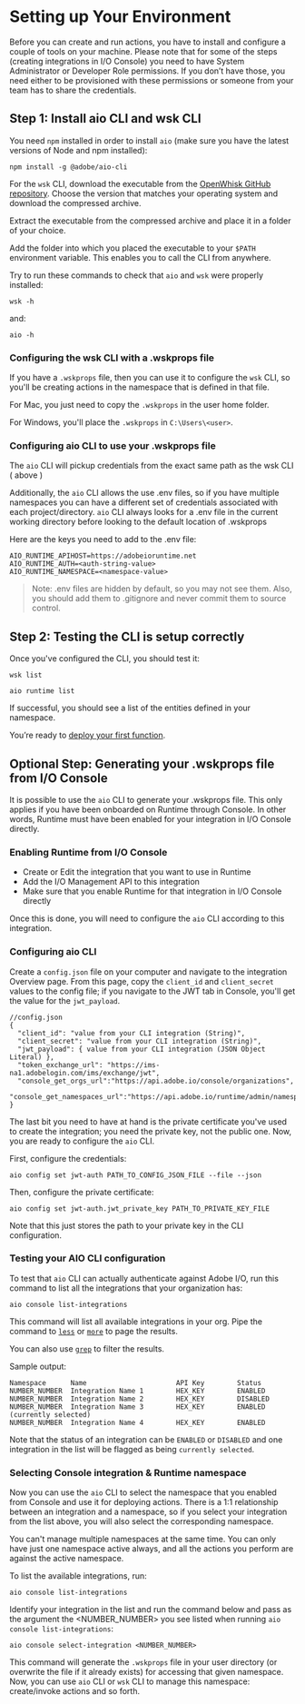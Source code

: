 # Setting up Your Environment

Before you can create and run actions, you have to install and configure a couple of tools on your machine. Please note that for some of the steps (creating integrations in I/O Console) you need to have System Administrator or Developer Role permissions. If you don&rsquo;t have those, you need either to be provisioned with these permissions or someone from your team has to share the credentials.

## Step 1: Install aio CLI and wsk CLI

You need `npm` installed in order to install `aio` (make sure you have the latest versions of Node and npm installed):

`npm install -g @adobe/aio-cli`

For the `wsk` CLI, download the executable from the [OpenWhisk GitHub repository](https://github.com/apache/incubator-openwhisk-cli/releases). Choose the version that matches your operating system and download the compressed archive.

Extract the executable from the compressed archive and place it in a folder of your choice.

Add the folder into which you placed the executable to your `$PATH` environment variable. This enables you to call the CLI from anywhere.

Try to run these commands to check that `aio` and `wsk` were properly installed:

`wsk -h`

and:

`aio -h`

### Configuring the wsk CLI with a .wskprops file

If you have a `.wskprops` file, then you can use it to configure the `wsk` CLI, so you'll be creating actions in the namespace that is defined in that file.

For Mac, you just need to copy the `.wskprops` in the user home folder.

For Windows, you'll place the `.wskprops` in `C:\Users\<user>`.

### Configuring aio CLI to use your .wskprops file

The `aio` CLI will pickup credentials from the exact same path as the wsk CLI ( above )

Additionally, the `aio` CLI allows the use .env files, so if you have multiple namespaces you can have a different set of credentials associated with each project/directory.  `aio` CLI always looks for a .env file in the current working directory before looking to the default location of .wskprops

Here are the keys you need to add to the .env file:
```
AIO_RUNTIME_APIHOST=https://adobeioruntime.net
AIO_RUNTIME_AUTH=<auth-string-value>
AIO_RUNTIME_NAMESPACE=<namespace-value>
```

> Note: .env files are hidden by default, so you may not see them. Also, you should add them to .gitignore and never commit them to source control.

## Step 2: Testing the CLI is setup correctly

Once you've configured the CLI, you should test it:

`wsk list`

`aio runtime list`

If successful, you should see a list of the entities defined in your namespace.

You&rsquo;re ready to [deploy your first function](deploy.md).

## Optional Step: Generating your .wskprops file from I/O Console

It is possible to use the `aio` CLI to generate your .wskprops file. This only applies if you have been onboarded on Runtime through Console. In other words, Runtime must have been enabled for your integration in I/O Console directly.

### Enabling Runtime from I/O Console

- Create or Edit the integration that you want to use in Runtime
- Add the I/O Management API to this integration
- Make sure that you enable Runtime for that integration in I/O Console directly

Once this is done, you will need to configure the `aio` CLI according to this integration.

### Configuring aio CLI

Create a `config.json` file on your computer and navigate to the integration Overview page. From this page, copy the `client_id` and `client_secret` values to the config file; if you navigate to the JWT tab in Console, you'll get the value for the `jwt_payload`.

```
//config.json 
{
  "client_id": "value from your CLI integration (String)",
  "client_secret": "value from your CLI integration (String)",
  "jwt_payload": { value from your CLI integration (JSON Object Literal) },
  "token_exchange_url": "https://ims-na1.adobelogin.com/ims/exchange/jwt",
  "console_get_orgs_url":"https://api.adobe.io/console/organizations",
  "console_get_namespaces_url":"https://api.adobe.io/runtime/admin/namespaces/"
}
```

The last bit you need to have at hand is the private certificate you've used to create the integration; you need the private key, not the public one. Now, you are ready to configure the `aio` CLI.

First, configure the credentials:

`aio config set jwt-auth PATH_TO_CONFIG_JSON_FILE --file --json`

Then, configure the private certificate:

`aio config set jwt-auth.jwt_private_key PATH_TO_PRIVATE_KEY_FILE`

Note that this just stores the path to your private key in the CLI configuration.

### Testing your AIO CLI configuration

To test that `aio` CLI can actually authenticate against Adobe I/O, run this command to list all the integrations that your organization has:

`aio console list-integrations`

This command will list all available integrations in your org. Pipe the command to [`less`](https://en.wikipedia.org/wiki/Less_(Unix)) or [`more`](https://en.wikipedia.org/wiki/More_(command)) to page the results.

You can also use [`grep`](https://en.wikipedia.org/wiki/Grep) to filter the results.

Sample output:

```
Namespace      Name                      API Key        Status
NUMBER_NUMBER  Integration Name 1        HEX_KEY        ENABLED
NUMBER_NUMBER  Integration Name 2        HEX_KEY        DISABLED
NUMBER_NUMBER  Integration Name 3        HEX_KEY        ENABLED (currently selected)
NUMBER_NUMBER  Integration Name 4        HEX_KEY        ENABLED
```

Note that the status of an integration can be `ENABLED` or `DISABLED` and one integration in the list will be flagged as being `currently selected`.

### Selecting Console integration & Runtime namespace

Now you can use the `aio` CLI to select the namespace that you enabled from Console and use it for deploying actions. There is a 1:1 relationship between an integration and a namespace, so if you select your integration from the list above, you will also select the corresponding namespace. 

You can't manage multiple namespaces at the same time. You can only have just one namespace active always, and all the actions you perform are against the active namespace.

To list the available integrations, run:

`aio console list-integrations`

Identify your integration in the list and run the command below and pass as the argument the <NUMBER_NUMBER> you see listed when running `aio console list-integrations`:

`aio console select-integration <NUMBER_NUMBER>`

This command will generate the `.wskprops` file in your user directory (or overwrite the file if it already exists) for accessing that given namespace. Now, you can use `aio` CLI or `wsk` CLI to manage this namespace: create/invoke actions and so forth.
